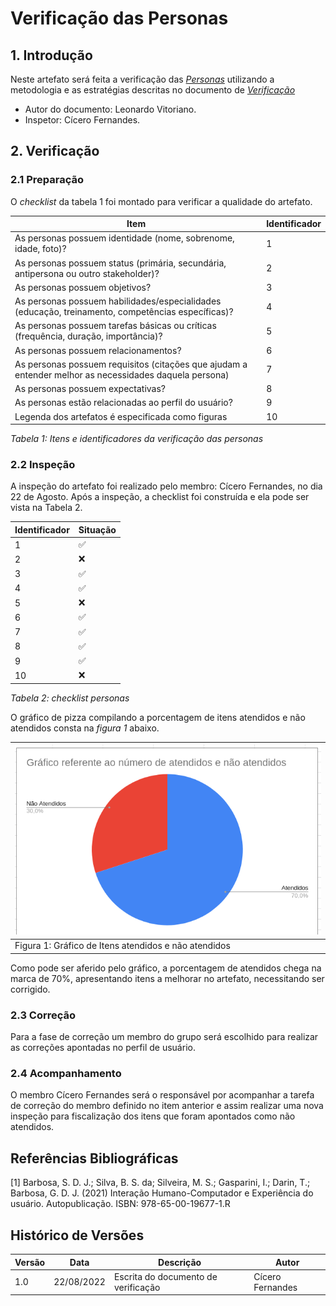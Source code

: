 # Verificação das Personas

## 1. Introdução

Neste artefato será feita a verificação das
[_Personas_](/analise_de_requisitos/personas.md) utilizando a metodologia e as estratégias descritas no documento
de [_Verificação_](analise/verif_principal.md)

- Autor do documento: Leonardo Vitoriano.
- Inspetor: Cícero Fernandes.

## 2. Verificação

### 2.1 Preparação

O _checklist_ da tabela 1 foi montado para verificar a qualidade do artefato.

| Item                                                                                                   | Identificador |
| ------------------------------------------------------------------------------------------------------ | ------------- |
| As personas possuem identidade (nome, sobrenome, idade, foto)?                                         | 1             |
| As personas possuem status (primária, secundária, antipersona ou outro stakeholder)?                   | 2             |
| As personas possuem objetivos?                                                                         | 3             |
| As personas possuem habilidades/especialidades (educação, treinamento, competências específicas)?      | 4             |
| As personas possuem tarefas básicas ou críticas (frequência, duração, importância)?                    | 5             |
| As personas possuem relacionamentos?                                                                   | 6             |
| As personas possuem requisitos (citações que ajudam a entender melhor as necessidades daquela persona) | 7             |
| As personas possuem expectativas?                                                                      | 8             |
| As personas estão relacionadas ao perfil do usuário?                                                   | 9             |
| Legenda dos artefatos é especificada como figuras                                                      | 10            |

_Tabela 1: Itens e identificadores da verificação das personas_

### 2.2 Inspeção

A inspeção do artefato foi realizado pelo membro: Cícero Fernandes, no dia 22 de Agosto. Após a inspeção, a checklist foi construída e ela pode ser vista na Tabela 2.

| Identificador | Situação |
| ------------- | -------- |
| 1             | ✅       |
| 2             | ❌       |
| 3             | ✅       |
| 4             | ✅       |
| 5             | ❌       |
| 6             | ✅       |
| 7             | ✅       |
| 8             | ✅       |
| 9             | ✅       |
| 10            | ❌       |

_Tabela 2: checklist personas_

O gráfico de pizza compilando a porcentagem de itens atendidos e não atendidos consta na _figura 1_ abaixo.

| ![imagemGráfico](../../_media/graficoPersonasIHC.png) |
| ----------------------------------------------------- |
| Figura 1: Gráfico de Itens atendidos e não atendidos  |

Como pode ser aferido pelo gráfico, a porcentagem de atendidos chega na marca de 70%, apresentando itens a melhorar no artefato, necessitando ser corrigido.

### 2.3 Correção

Para a fase de correção um membro do grupo será escolhido para realizar as correções apontadas no perfil de usuário.

### 2.4 Acompanhamento

O membro Cícero Fernandes será o responsável por acompanhar a tarefa de correção do membro definido no item anterior e assim realizar uma nova inspeção para fiscalização dos itens que foram apontados como não atendidos.

## Referências Bibliográficas

[1] Barbosa, S. D. J.; Silva, B. S. da; Silveira, M. S.; Gasparini, I.; Darin, T.; Barbosa, G. D. J. (2021)
Interação Humano-Computador e Experiência do usuário. Autopublicação. ISBN: 978-65-00-19677-1.R

## Histórico de Versões

| Versão | Data       | Descrição                           | Autor            |
| ------ | ---------- | ----------------------------------- | ---------------- |
| 1.0    | 22/08/2022 | Escrita do documento de verificação | Cícero Fernandes |
